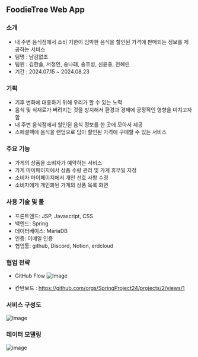 ## FoodieTree Web App
### 소개
- 내 주변 음식점에서 소비 기한이 임박한 음식을 할인된 가격에 판매되는 정보를 제공하는 서비스
- 팀명 : 남김없조
- 팀원 : 김한솔, 서정인, 송나래, 송호성, 신윤종, 전혜린
- 기간 : 2024.07.15 ~ 2024.08.23

### 기획
- 기후 변화에 대응하기 위해 우리가 할 수 있는 노력 
- 음식 및 식재료가 버려지는 것을 방지해서 환경과 경제에 긍정적인 영향을 미치고자 함
- 내 주변 음식점에서 할인된 음식 정보를 한 곳에 모아서 제공
- 스페셜팩에 음식을 랜덤으로 담아 할인된 가격에 구매할 수 있는 서비스

### 주요 기능
- 가게의 상품을 소비자가 예약하는 서비스
- 가게 마이페이지에서 상품 수량 관리 및 가게 휴무일 지정
- 소비자 마이페이지에서 개인 선호 사항 수정
- 소비자에게 개인화된 가게의 상품 목록 화면

### 사용 기술 및 툴
- 프론트엔드: JSP, Javascript, CSS
- 백엔드: Spring
- 데이터베이스: MariaDB
- 인증: 이메일 인증
- 협업툴: github, Discord, Notion, erdcloud
  
### 협업 전략
- GitHub Flow
  ![Image](https://github.com/SpringProject24/FoodieTree/assets/62678380/9e46cf12-4e51-458a-af85-4f39a1ca5807)

- 칸반보드 : https://github.com/orgs/SpringProject24/projects/2/views/1
    

### 서비스 구성도 

  ![Image](https://github.com/SpringProject24/FoodieTree/assets/62678380/e47bf303-f2c5-4b11-ac69-30dc1b402b72)


### 데이터 모델링

  ![image](https://github.com/SpringProject24/FoodieTree/assets/62678380/1a0c4797-34a5-433b-8610-3e60b274a2d5)



